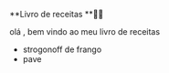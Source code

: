 **Livro de receitas **:man_cook:

olá , bem vindo ao meu livro de receitas

- strogonoff de frango
- pave

